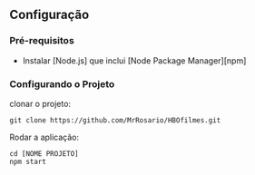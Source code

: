 ## Configuração

### Pré-requisitos

- Instalar [Node.js] que inclui [Node Package Manager][npm]

### Configurando o Projeto

clonar o projeto:

```
git clone https://github.com/MrRosario/HBOfilmes.git
```

Rodar a aplicação:

```
cd [NOME PROJETO]
npm start
```